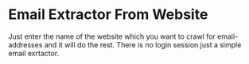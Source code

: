 # Email Extractor From Website

Just enter the name of the website which you want to crawl for email-addresses and it will do the rest.
There is no login session just a simple email exrtactor.
